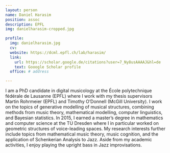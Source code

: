```yaml
---
layout: person
name: Daniel Harasim
position: assoc
description: EPFL
img: danielharasim-cropped.jpg

profile:
  img: danielharasim.jpg 
  cv:
  website: https://dcml.epfl.ch/lab/harasim/
  link:
    url: https://scholar.google.de/citations?user=7_Ny8usAAAAJ&hl=de
    text: Gooogle Scholar profile
  office: # address

---
```


I am a PhD candidate in digital musicology at the École polytechnique fédérale de Lausanne (EPFL) where I work with my thesis supervisors Martin Rohrmeier (EPFL) and Timothy O’Donnell (McGill University). I work on the topics of generative modelling of musical structures, combining methods from music theory, mathematical modelling, computer linguistics, and Bayesian statistics. In 2015, I earned a master’s degree in mathematics and computer science at the TU Dresden where I in particular worked on geometric structures of voice-leading spaces. My research interests further include topics from mathematical music theory, music cognition, and the application of Schenkerian Analysis to Jazz. Aside from my academic activities, I enjoy playing the upright bass in Jazz improvisations.
